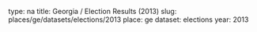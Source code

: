 type: na
title: Georgia / Election Results (2013)
slug: places/ge/datasets/elections/2013
place: ge
dataset: elections
year: 2013
